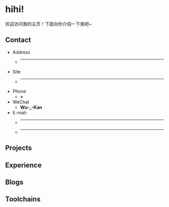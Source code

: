 # hihi!
欢迎访问我的主页！下面向你介绍一下我吧\~

<!-- .slide -->

## Contact

- Address
  - ****
- Site
  - ****


<!-- .slide vertical=true -->

- Phone
  - **+**
- WeChat
  - **Wu-\_-Kan**
- E-mail:
  - ****
  - ****

<!-- .slide -->

## Projects

<!-- .slide vertical=true -->

<!-- .slide -->

## Experience


## Blogs

## Toolchains

